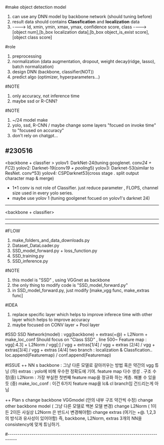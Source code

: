 #make object detection model
1. can use any DNN model by backbone network (should tuning before)
2. result data should contains **Classfication**  and **localization** data
3. ----> Id, xmin, ymin, xmax, ymax, confidence score, class
   ----> [object num],[b_box localization data],[b_box object_is_exist score],[object class score]

#role
1. preprocessing
2. normalization (data augmentation, dropout, weight decay(ridge, lasso), batch normalization)
3. design DNN (backbone, classifier(NOT))
4. predict algo (optimizer, hyperparameters...)

#NOTE
1. only accuracy, not inference time
2. maybe ssd or R-CNN? 

#NOTE
1. ~/24 model make 
2. yolo, ssd, R-CNN / maybe change some layers "focued on invoke time" to "focused on accuracy"
3. don't rely on chatgpt...

#230516
-----------------------------------------------
<YOLO> <backbone + classfier >
yolov1: DarkNet-24(tuning googlenet. conv*24 + FC*2)
yolov2: Darknet-19(conv*19 + pooling*5)
yolov3: Darknet-53(similar to ResNet. conv*53)
yolov4: CSPDarknet53(cross stage . split output character map & merge)

+ 1*1 conv is not role of Classifier. just reduce parameter , FLOPS, channel size
  used in every yolo series. 
+ maybe use yolov 1 (tuning goolgenet focued on yolov1's darknet 24)
-----------------------------------------------
<R-CNN> <backbone + classifier>

----------------------------------------------
<SSD> <backbone>

----------------------------------------------
#FLOW
1. make_folders_and_data_downloads.py
2. Dataset_DataLoader.py
3. SSD_model_forward.py + loss_function.py
4. SSD_training.py 
5. SSD_inference.py 

#NOTE
1. this model is "SSD" , using VGGnet as backbone
2. the only thing to modify code is "SSD_model_forward.py" 
3. in SSD_model_forward.py, just modify [make_vgg func, make_extras func]

#IDEA
1. replace specific layer which helps to improve inferece time with other layer 
   which helps to improve accuracy
2. maybe focused on CONV layer + Pool layer


#SSD
SSD Network(model) : vgg(backbone) + extras(+@) + L2Norm + make_loc_conf
Should focus on "Class SSD" , line 500~
Feature map :  vgg[:4.3] + L2Norm / vgg[:] / vgg + extras[1/4] / vgg + extras [2/4] /                                        vgg + extras[3/4] / vgg + extras [4/4]
two branch : localization & Classfication.. loc.append(Featuremap) / conf.append(Featuremap)

#ISSUE
++ NN s
backbone  : 그냥 다른 모델로 갈아끼우는 방법 혹은 약간의 vgg 튜닝 (하)
extras : yolo에 비해 우수한 정확도에 기여. feature map 다수 생성 . 구조 수정(중)
L2Norm : 가장 부실한 첫번째 feature map을 정규화 하는 계층. 해볼 수 있을듯 (중)
make_loc_conf :  이건 6가지 feature map을 lc& cl branch임 건드리는게 아님

++ Plan s
change backbone VGGmodel (안의 내부 구조 약간씩 수정)
change other backbone model ( 그냥 다른 모델로 백본 모델 변경)
change L2Norm ( 1이든 2이든 사실상 L2Norm 은 반드시 변경해야함)
change extras (여기는 +@. 1,2,3의 방식과 유사성이 있어야함)
즉, backbone, L2Norm, extras 3개의 NN을 consistency에 맞게 튜닝하기.


#----------------------------------------------------------------------------------



